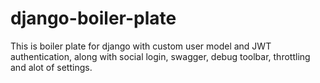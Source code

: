 # django-boiler-plate
This is boiler plate for django with custom user model and JWT authentication, along with social login, swagger, debug toolbar, throttling and alot of settings.
